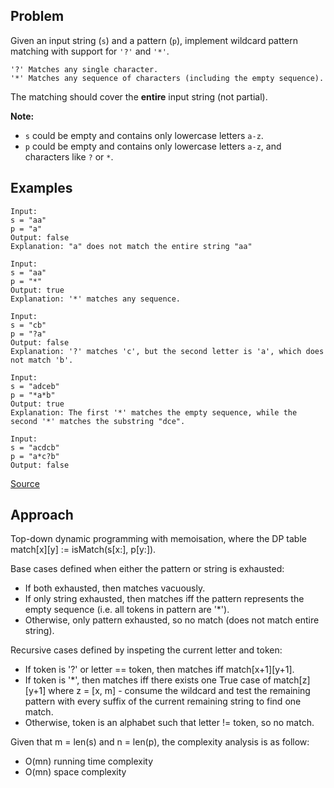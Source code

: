 ## Problem
Given an input string (`s`) and a pattern (`p`), implement wildcard pattern matching with support for `'?'` and `'*'`.

```
'?' Matches any single character.
'*' Matches any sequence of characters (including the empty sequence).
```

The matching should cover the __entire__ input string (not partial).

**Note:**
* `s` could be empty and contains only lowercase letters `a-z`.
* `p` could be empty and contains only lowercase letters `a-z`, and characters like `?` or `*`.

## Examples
```
Input:
s = "aa"
p = "a"
Output: false
Explanation: "a" does not match the entire string "aa"
```
```
Input:
s = "aa"
p = "*"
Output: true
Explanation: '*' matches any sequence.
```
```
Input:
s = "cb"
p = "?a"
Output: false
Explanation: '?' matches 'c', but the second letter is 'a', which does not match 'b'.
```
```
Input:
s = "adceb"
p = "*a*b"
Output: true
Explanation: The first '*' matches the empty sequence, while the second '*' matches the substring "dce".
```
```
Input:
s = "acdcb"
p = "a*c?b"
Output: false
```

[Source](https://leetcode.com/problems/wildcard-matching/description/)

## Approach
Top-down dynamic programming with memoisation, where the DP table match[x][y] := isMatch(s[x:], p[y:]).

Base cases defined when either the pattern or string is exhausted:
* If both exhausted, then matches vacuously.
* If only string exhausted, then matches iff the pattern represents the empty sequence (i.e. all tokens in pattern are '*').
* Otherwise, only pattern exhausted, so no match (does not match entire string).

Recursive cases defined by inspeting the current letter and token:
* If token is '?' or letter == token, then matches iff match[x+1][y+1].
* If token is '*', then matches iff there exists one True case of match[z][y+1] where z = [x, m] - consume the wildcard and test the remaining pattern with every suffix of the current remaining string to find one match.
* Otherwise, token is an alphabet such that letter != token, so no match.

Given that m = len(s) and n = len(p), the complexity analysis is as follow:
* O(mn) running time complexity
* O(mn) space complexity
